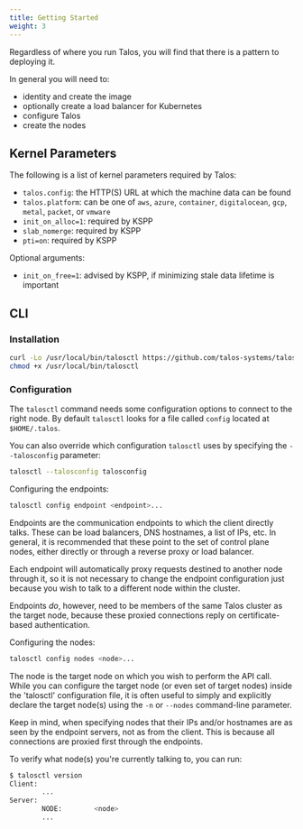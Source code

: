 ```yaml
---
title: Getting Started
weight: 3
---
```


Regardless of where you run Talos, you will find that there is a pattern to deploying it.

In general you will need to:

- identity and create the image
- optionally create a load balancer for Kubernetes
- configure Talos
- create the nodes

## Kernel Parameters

The following is a list of kernel parameters required by Talos:

- `talos.config`: the HTTP(S) URL at which the machine data can be found
- `talos.platform`: can be one of `aws`, `azure`, `container`, `digitalocean`, `gcp`, `metal`, `packet`, or `vmware`
- `init_on_alloc=1`: required by KSPP
- `slab_nomerge`: required by KSPP
- `pti=on`: required by KSPP

Optional arguments:

- `init_on_free=1`: advised by KSPP, if minimizing stale data lifetime is important

## CLI

### Installation

```bash
curl -Lo /usr/local/bin/talosctl https://github.com/talos-systems/talos/releases/latest/download/talosctl-$(uname -s | tr "[:upper:]" "[:lower:]")-amd64
chmod +x /usr/local/bin/talosctl
```

### Configuration

The `talosctl` command needs some configuration options to connect to the right node.
By default `talosctl` looks for a file called `config` located at `$HOME/.talos`.

You can also override which configuration `talosctl` uses by specifying the `--talosconfig` parameter:

```bash
talosctl --talosconfig talosconfig
```

Configuring the endpoints:

```bash
talosctl config endpoint <endpoint>...
```

Endpoints are the communication endpoints to which the client directly talks.
These can be load balancers, DNS hostnames, a list of IPs, etc.
In general, it is recommended that these point to the set of control plane
nodes, either directly or through a reverse proxy or load balancer.

Each endpoint will automatically proxy requests destined to another node through
it, so it is not necessary to change the endpoint configuration just because you
wish to talk to a different node within the cluster.

Endpoints _do_, however, need to be members of the same Talos cluster as the
target node, because these proxied connections reply on certificate-based
authentication.

Configuring the nodes:

```bash
talosctl config nodes <node>...
```

The node is the target node on which you wish to perform the API call.
While you can configure the target node (or even set of target nodes) inside the
'talosctl' configuration file, it is often useful to simply and explicitly
declare the target node(s) using the `-n` or `--nodes` command-line parameter.

Keep in mind, when specifying nodes that their IPs and/or hostnames are as seen by the endpoint servers, not as from the client.
This is because all connections are proxied first through the endpoints.

To verify what node(s) you're currently talking to, you can run:

```bash
$ talosctl version
Client:
        ...
Server:
        NODE:        <node>
        ...
```
